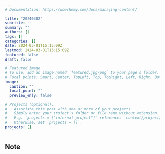 ```yaml
---
# Documentation: https://wowchemy.com/docs/managing-content/

title: "20240302"
subtitle: ""
summary: ""
authors: []
tags: []
categories: []
date: 2024-03-01T15:15:09Z
lastmod: 2024-03-01T15:15:09Z
featured: false
draft: false

# Featured image
# To use, add an image named `featured.jpg/png` to your page's folder.
# Focal points: Smart, Center, TopLeft, Top, TopRight, Left, Right, BottomLeft, Bottom, BottomRight.
image:
  caption: ""
  focal_point: ""
  preview_only: false

# Projects (optional).
#   Associate this post with one or more of your projects.
#   Simply enter your project's folder or file name without extension.
#   E.g. `projects = ["internal-project"]` references `content/project/deep-learning/index.md`.
#   Otherwise, set `projects = []`.
projects: []
---
```


## Note

